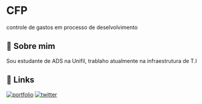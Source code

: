 # CFP

controle de gastos em processo de deselvolvimento 


## 🚀 Sobre mim
Sou  estudante de ADS na Unifil, trablaho atualmente na infraestrutura de T.I

## 🔗 Links
[![portfolio](https://img.shields.io/badge/my_portfolio-000?style=for-the-badge&logo=ko-fi&logoColor=white)](https://github.com/piazin)
[![twitter](https://img.shields.io/badge/twitter-1DA1F2?style=for-the-badge&logo=twitter&logoColor=white)](https://www.instagram.com/lucas_souzalfs/?hl=pt-br)

